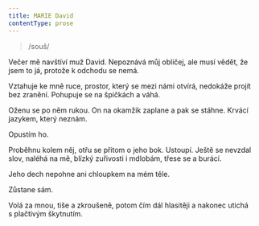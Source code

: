 ```yaml
---
title: MARIE David
contentType: prose
---
```


<section>

> /souš/

Večer mě navštíví muž David. Nepoznává můj obličej, ale musí vědět, že jsem to já, protože k odchodu se nemá.

Vztahuje ke mně ruce, prostor, který se mezi námi otvírá, nedokáže projít bez zranění. Pohupuje se na špičkách a váhá.

Oženu se po něm rukou. On na okamžik zaplane a pak se stáhne. Krvácí jazykem, který neznám.

Opustím ho.

Proběhnu kolem něj, otřu se přitom o jeho bok. Ustoupí. Ještě se nevzdal slov, naléhá na mě, blízký zuřivosti i mdlobám, třese se a burácí.

Jeho dech nepohne ani chloupkem na mém těle.

Zůstane sám.

Volá za mnou, tiše a zkroušeně, potom čím dál hlasitěji a nakonec utichá s plačtivým škytnutím.

</section>
